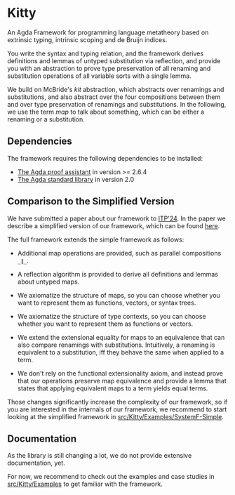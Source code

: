 # Kitty

An Agda Framework for programming language metatheory based on
extrinsic typing, intrinsic scoping and de Bruijn indices.

You write the syntax and typing relation, and the framework derives
definitions and lemmas of untyped substitution via reflection, and
provide you with an abstraction to prove type preservation of all
renaming and substitution operations of all variable sorts with a
single lemma.

We build on McBride's *kit* abstraction, which abstracts over
renamings and substitutions, and also abstract over the four
compositions between them and over type preservation of renamings and
substitutions. In the following, we use the term *map* to talk about
something, which can be either a renaming or a substitution.

## Dependencies

The framework requires the following dependencies to be installed:

-   [The Agda proof assistant](https://agda.readthedocs.io/en/latest/) in version >= 2.6.4
-   [The Agda standard library](https://github.com/agda/agda-stdlib) in version 2.0

## Comparison to the Simplified Version

We have submitted a paper about our framework to
[ITP'24](https://www.viam.science.tsu.ge/itp2024/). In the paper
we describe a simplified version of our framework, which can be
found [here](https://github.com/m0rphism/kitty-supplement).

The full framework extends the simple framework as follows:

-   Additional map operations are provided, such as parallel
    compositions `_∥_`.

-   A reflection algorithm is provided to derive all definitions and
    lemmas about untyped maps.

-   We axiomatize the structure of maps, so you can choose
    whether you want to represent them as functions, vectors, or
    syntax trees.

-   We axiomatize the structure of type contexts, so you can choose
    whether you want to represent them as functions or vectors.

-   We extend the extensional equality for maps to an equivalence that
    can also compare renamings with substitutions. Intuitively, a
    renaming is equivalent to a substitution, iff they behave the same
    when applied to a term.

-   We don't rely on the functional extensionality axiom, and instead
    prove that our operations preserve map equivalence and provide a
    lemma that states that applying equivalent maps to a term yields
    equal terms.

Those changes significantly increase the complexity of our framework,
so if you are interested in the internals of our framework, we
recommend to start looking at the simplified framework in
[src/Kitty/Examples/SystemF-Simple](src/Kitty/Examples/SystemF-Simple).

## Documentation

As the library is still changing a lot, we do not provide extensive
documentation, yet.

For now, we recommend to check out the examples and case studies in
[src/Kitty/Examples](src/Kitty/Examples) to get familiar with the framework.
